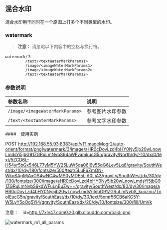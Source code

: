 ## 混合水印

混合水印用于同时在一个原图上打多个不同类型的水印。

### watermark

>**注意：**
>请忽略以下内容中的空格与换行符。

```
watermark/３
         /text/<textWaterMarkParams1>
         /image/<imageWaterMarkParams1>
         /image/<imageWaterMarkParams2>
         /text/<textWaterMarkParams2>
```
### 参数说明

| 参数名称                        | 说明             |
| :------------------------------ | :--------------- |
| `/image/<imageWaterMarkParams>` | 参考图片水印参数 |
| `/text/<textWaterMarkParams>`   | 参考文字水印参数 |

####　使用实例

POST http://192.168.55.93:8383/api/v1?imageMogr2/auto-orient/format/png|watermark/3/image/aHR0cDovLzd4bHY0Ny5jb20wLnowLmdsYi5jbG91ZGRuLmNvbS94aWFvamkucG5n/gravity/North/dy/-10/dx/0/text/5ZCD6L-H54yr5bGx546L77yM5YW25LuW5qa06I6y55qG6Lev5Lq6/gravity/SouthWest/dx/10/dy/180/fontsize/500/text/5LuF6ZmQN-WkqSAgMjAxOS4wNC4wMS0yMDE5LjA0LjA3/gravity/SouthWest/dx/30/dy/130/fontsize/300/image/aHR0cDovLzd4bHY0Ny5jb20wLnowLmdsYi5jbG91ZGRuLmNvbS9xdWFuLnBuZw==/gravity/SouthWest/dx/80/dy/30/image/aHR0cDovLzd4bHY0Ny5jb20wLnowLmdsYi5jbG91ZGRuLmNvbS_kuoznu7TnoIEucG5n/gravity/SouthEast/dx/10/dy/30/text/5omr56CB6aKG5Y-W5LyY5oOg5Yi4/gravity/SouthEast/dx/20/dy/10/fontsize/300/fill/UmVk

注意：　id=http://7xlv47.com0.z0.glb.clouddn.com/baidi.png

![watermark_m1_all_params](https://thumbnail0.baidupcs.com/thumbnail/65fac8d018f5c29b4e1f7228d5912824?fid=2117452681-250528-1062396298115126&time=1565938800&rt=sh&sign=FDTAER-DCb740ccc5511e5e8fedcff06b081203-UakZZC4JUfhvDr4zjzKw0MrhFH0%3D&expires=8h&chkv=0&chkbd=0&chkpc=&dp-logid=5280131426579087993&dp-callid=0&size=c710_u400&quality=100&vuk=-&ft=video)

